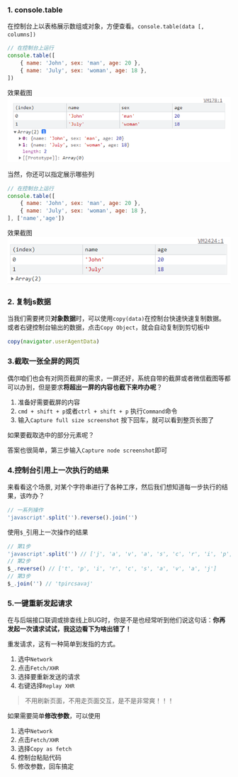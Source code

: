 ### 1. console.table
在控制台上以表格展示数组或对象，方便查看。`console.table(data [, columns])`
```js 
// 在控制台上运行 
console.table([ 
    { name: 'John', sex: 'man', age: 20 }, 
    { name: 'July', sex: 'woman', age: 18 }, 
])
```
效果截图
![效果截图](./assets/img/chrome-console-table.png)

当然，你还可以指定展示哪些列
```js 
// 在控制台上运行 
console.table([ 
    { name: 'John', sex: 'man', age: 20 }, 
    { name: 'July', sex: 'woman', age: 18 }, 
], ['name','age'])
```
效果截图
![效果截图](./assets/img/chrome-console-table-2.png)

### 2. 复制js数据
当我们需要拷贝**对象数据**时，可以使用`copy(data)`在控制台快速快速复制数据。或者右键控制台输出的数据，点击`Copy Object`，就会自动复制到剪切板中
```js
copy(navigator.userAgentData)
```

### 3.截取一张全屏的网页
偶尔咱们也会有对网页截屏的需求，一屏还好，系统自带的截屏或者微信截图等都可以办到，但是要求**将超出一屏的内容也截下来咋办呢**？

1.  准备好需要截屏的内容
2.  `cmd + shift + p`或者`ctrl + shift + p` 执行`Command`命令
3.  输入`Capture full size screenshot` 按下回车，就可以看到整页长图了

如果要截取选中的部分元素呢？

答案也很简单，第三步输入`Capture node screenshot`即可

### 4.控制台引用上一次执行的结果
来看看这个场景, 对某个字符串进行了各种工序，然后我们想知道每一步执行的结果，该咋办？
```js
// 一系列操作
'javascript'.split('').reverse().join('')
```
使用`$_`引用上一次操作的结果
```js
// 第1步
'javascript'.split('') // ['j', 'a', 'v', 'a', 's', 'c', 'r', 'i', 'p', 't']
// 第2步
$_.reverse() // ['t', 'p', 'i', 'r', 'c', 's', 'a', 'v', 'a', 'j']
// 第3步
$_.join('') // 'tpircsavaj'
```

### 5.一键重新发起请求

在与后端接口联调或排查线上BUG时，你是不是也经常听到他们说这句话：**你再发起一次请求试试，我这边看下为啥出错了！**

重发请求，这有一种简单到发指的方式。

1.  选中`Network`
2.  点击`Fetch/XHR`
3.  选择要重新发送的请求
4.  右键选择`Replay XHR`

> 不用刷新页面，不用走页面交互，是不是非常爽！！！

如果需要简单**修改参数**，可以使用

1. 选中`Network`
2. 点击`Fetch/XHR`
3. 选择`Copy as fetch`
4. 控制台粘贴代码
5. 修改参数，回车搞定